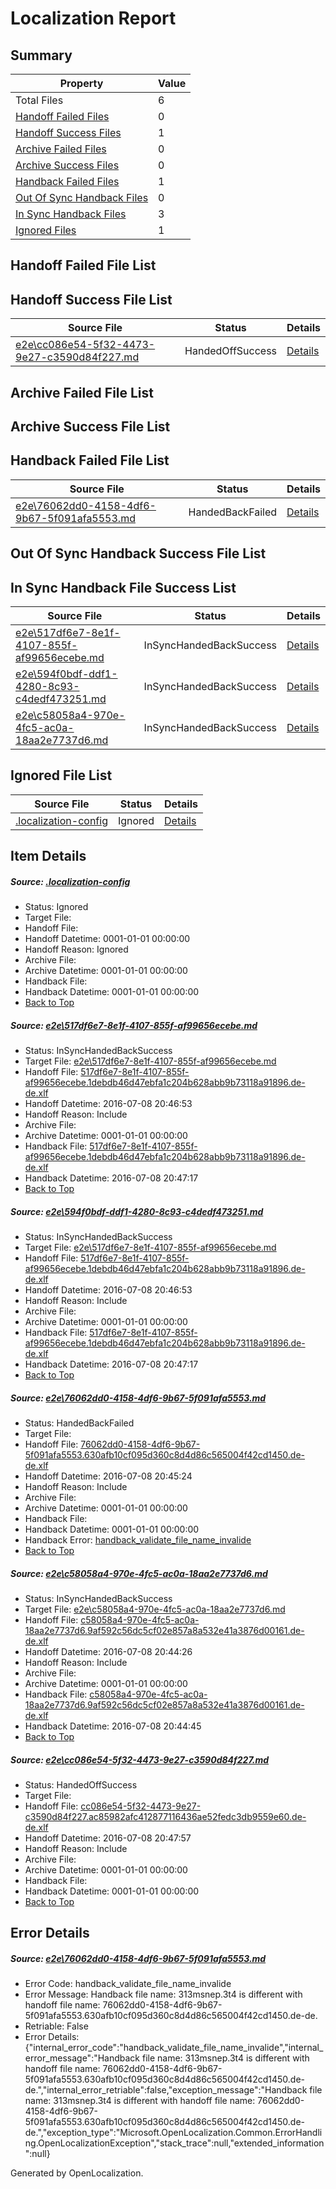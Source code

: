# <a name='report-top'></a> Localization Report

## Summary
 Property | Value 
 -------- | ----- 
 Total Files | 6
[ Handoff Failed Files ](#handoff-failed-list)| 0
[ Handoff Success Files ](#handoff-success-list)| 1
[ Archive Failed Files ](#archive-failed-list)| 0
[ Archive Success Files ](#archive-success-list)| 0
[ Handback Failed Files ](#handback-failed-list)| 1
[ Out Of Sync Handback Files ](#outofsync-handback-success-list)| 0
[ In Sync Handback Files ](#insync-handback-success-list)| 3
[ Ignored Files ](#ignored-list)| 1

## <a name='handoff-failed-list'></a> Handoff Failed File List

## <a name='handoff-success-list'></a> Handoff Success File List
 Source File | Status | Details 
 ----------- | ------ | ------- 
 [e2e\cc086e54-5f32-4473-9e27-c3590d84f227.md](https://github.com/OpenLocalizationTestOrg/oltest/blob/4c404ff63e0ac3bec7b8c5847433c2fad226f58d/e2e/cc086e54-5f32-4473-9e27-c3590d84f227.md) | HandedOffSuccess | [Details](#a610bf7b7a3ceb617bb55eb61808f48d6b37edae5)

## <a name='archive-failed-list'></a> Archive Failed File List

## <a name='archive-success-list'></a> Archive Success File List

## <a name='handback-failed-list'></a> Handback Failed File List
 Source File | Status | Details 
 ----------- | ------ | ------- 
 [e2e\76062dd0-4158-4df6-9b67-5f091afa5553.md](https://github.com/OpenLocalizationTestOrg/oltest/blob/b5775170723c047263c58e6486eb7c7b8e25663d/e2e/76062dd0-4158-4df6-9b67-5f091afa5553.md) | HandedBackFailed | [Details](#9467f37df1ba66ec58039c147f2df91e544c5a513)

## <a name='outofsync-handback-success-list'></a> Out Of Sync Handback Success File List

## <a name='insync-handback-success-list'></a> In Sync Handback File Success List
 Source File | Status | Details 
 ----------- | ------ | ------- 
 [e2e\517df6e7-8e1f-4107-855f-af99656ecebe.md](https://github.com/OpenLocalizationTestOrg/oltest/blob/2c113e881138e384ba9b500a7c8235a65fd8f72a/e2e/517df6e7-8e1f-4107-855f-af99656ecebe.md) | InSyncHandedBackSuccess | [Details](#3aee5448dc332992a5e810f2110e1c1a16c47dfe1)
 [e2e\594f0bdf-ddf1-4280-8c93-c4dedf473251.md](https://github.com/OpenLocalizationTestOrg/oltest/blob/4c404ff63e0ac3bec7b8c5847433c2fad226f58d/e2e/594f0bdf-ddf1-4280-8c93-c4dedf473251.md) | InSyncHandedBackSuccess | [Details](#3aee5448dc332992a5e810f2110e1c1a16c47dfe2)
 [e2e\c58058a4-970e-4fc5-ac0a-18aa2e7737d6.md](https://github.com/OpenLocalizationTestOrg/oltest/blob/dbfea0a8429419ef84da2c7fcb1f05da2f169566/e2e/c58058a4-970e-4fc5-ac0a-18aa2e7737d6.md) | InSyncHandedBackSuccess | [Details](#2f9a03b64ce66b65ef3a786c43ed408139d0693a4)

## <a name='ignored-list'></a> Ignored File List
 Source File | Status | Details 
 ----------- | ------ | ------- 
 [.localization-config](https://github.com/OpenLocalizationTestOrg/oltest/blob/4c404ff63e0ac3bec7b8c5847433c2fad226f58d/.localization-config) | Ignored | [Details](#3d4f252ac210baf56311d7e97dcc2db10974dbd20)

## Item Details
##### <a name='3d4f252ac210baf56311d7e97dcc2db10974dbd20'></a> Source: [.localization-config](https://github.com/OpenLocalizationTestOrg/oltest/blob/4c404ff63e0ac3bec7b8c5847433c2fad226f58d/.localization-config)
* Status: Ignored
* Target File: 
* Handoff File: 
* Handoff Datetime: 0001-01-01 00:00:00
* Handoff Reason: Ignored
* Archive File: 
* Archive Datetime: 0001-01-01 00:00:00
* Handback File: 
* Handback Datetime: 0001-01-01 00:00:00
* [Back to Top](#report-top)

##### <a name='3aee5448dc332992a5e810f2110e1c1a16c47dfe1'></a> Source: [e2e\517df6e7-8e1f-4107-855f-af99656ecebe.md](https://github.com/OpenLocalizationTestOrg/oltest/blob/2c113e881138e384ba9b500a7c8235a65fd8f72a/e2e/517df6e7-8e1f-4107-855f-af99656ecebe.md)
* Status: InSyncHandedBackSuccess
* Target File: [e2e\517df6e7-8e1f-4107-855f-af99656ecebe.md](https://github.com/OpenLocalizationTestOrg/oltest-dede-fly/blob/dbb27ed7f9e0529904679ac4fe650e5cb901c31c/e2e/517df6e7-8e1f-4107-855f-af99656ecebe.md)
* Handoff File: [517df6e7-8e1f-4107-855f-af99656ecebe.1debdb46d47ebfa1c204b628abb9b73118a91896.de-de.xlf](https://github.com/OpenLocalizationTestOrg/olhandoff-e2e/blob/6072406ffac6511b8c89a33520d652e9f30f4342/ol-handoff/OpenLocalizationTestOrg/oltest-dede-fly/ci/ht/517df6e7-8e1f-4107-855f-af99656ecebe.1debdb46d47ebfa1c204b628abb9b73118a91896.de-de.xlf)
* Handoff Datetime: 2016-07-08 20:46:53
* Handoff Reason: Include
* Archive File: 
* Archive Datetime: 0001-01-01 00:00:00
* Handback File: [517df6e7-8e1f-4107-855f-af99656ecebe.1debdb46d47ebfa1c204b628abb9b73118a91896.de-de.xlf](https://github.com/OpenLocalizationTestOrg/olhandback-e2e/blob/cb3bd72db2d0da478c7c13d9ed5bd9430f1e25cf/ol-handback/OpenLocalizationTestOrg/oltest-dede-fly/ci/ht/517df6e7-8e1f-4107-855f-af99656ecebe.1debdb46d47ebfa1c204b628abb9b73118a91896.de-de.xlf)
* Handback Datetime: 2016-07-08 20:47:17
* [Back to Top](#report-top)

##### <a name='3aee5448dc332992a5e810f2110e1c1a16c47dfe2'></a> Source: [e2e\594f0bdf-ddf1-4280-8c93-c4dedf473251.md](https://github.com/OpenLocalizationTestOrg/oltest/blob/4c404ff63e0ac3bec7b8c5847433c2fad226f58d/e2e/594f0bdf-ddf1-4280-8c93-c4dedf473251.md)
* Status: InSyncHandedBackSuccess
* Target File: [e2e\517df6e7-8e1f-4107-855f-af99656ecebe.md](https://github.com/OpenLocalizationTestOrg/oltest-dede-fly/blob/dbb27ed7f9e0529904679ac4fe650e5cb901c31c/e2e/517df6e7-8e1f-4107-855f-af99656ecebe.md)
* Handoff File: [517df6e7-8e1f-4107-855f-af99656ecebe.1debdb46d47ebfa1c204b628abb9b73118a91896.de-de.xlf](https://github.com/OpenLocalizationTestOrg/olhandoff-e2e/blob/6072406ffac6511b8c89a33520d652e9f30f4342/ol-handoff/OpenLocalizationTestOrg/oltest-dede-fly/ci/ht/517df6e7-8e1f-4107-855f-af99656ecebe.1debdb46d47ebfa1c204b628abb9b73118a91896.de-de.xlf)
* Handoff Datetime: 2016-07-08 20:46:53
* Handoff Reason: Include
* Archive File: 
* Archive Datetime: 0001-01-01 00:00:00
* Handback File: [517df6e7-8e1f-4107-855f-af99656ecebe.1debdb46d47ebfa1c204b628abb9b73118a91896.de-de.xlf](https://github.com/OpenLocalizationTestOrg/olhandback-e2e/blob/cb3bd72db2d0da478c7c13d9ed5bd9430f1e25cf/ol-handback/OpenLocalizationTestOrg/oltest-dede-fly/ci/ht/517df6e7-8e1f-4107-855f-af99656ecebe.1debdb46d47ebfa1c204b628abb9b73118a91896.de-de.xlf)
* Handback Datetime: 2016-07-08 20:47:17
* [Back to Top](#report-top)

##### <a name='9467f37df1ba66ec58039c147f2df91e544c5a513'></a> Source: [e2e\76062dd0-4158-4df6-9b67-5f091afa5553.md](https://github.com/OpenLocalizationTestOrg/oltest/blob/b5775170723c047263c58e6486eb7c7b8e25663d/e2e/76062dd0-4158-4df6-9b67-5f091afa5553.md)
* Status: HandedBackFailed
* Target File: 
* Handoff File: [76062dd0-4158-4df6-9b67-5f091afa5553.630afb10cf095d360c8d4d86c565004f42cd1450.de-de.xlf](https://github.com/OpenLocalizationTestOrg/olhandoff-e2e/blob/b58b65bd687e05c8e74cb25f7ff32bf6945c06bd/ol-handoff/OpenLocalizationTestOrg/oltest-dede-fly/ci/ht/76062dd0-4158-4df6-9b67-5f091afa5553.630afb10cf095d360c8d4d86c565004f42cd1450.de-de.xlf)
* Handoff Datetime: 2016-07-08 20:45:24
* Handoff Reason: Include
* Archive File: 
* Archive Datetime: 0001-01-01 00:00:00
* Handback File: 
* Handback Datetime: 0001-01-01 00:00:00
* Handback Error: [handback_validate_file_name_invalide](#9467f37df1ba66ec58039c147f2df91e544c5a513handback_validate_file_name_invalide)
* [Back to Top](#report-top)

##### <a name='2f9a03b64ce66b65ef3a786c43ed408139d0693a4'></a> Source: [e2e\c58058a4-970e-4fc5-ac0a-18aa2e7737d6.md](https://github.com/OpenLocalizationTestOrg/oltest/blob/dbfea0a8429419ef84da2c7fcb1f05da2f169566/e2e/c58058a4-970e-4fc5-ac0a-18aa2e7737d6.md)
* Status: InSyncHandedBackSuccess
* Target File: [e2e\c58058a4-970e-4fc5-ac0a-18aa2e7737d6.md](https://github.com/OpenLocalizationTestOrg/oltest-dede-fly/blob/f3a286f7135efe938da16b3b28e98b09849ab949/e2e/c58058a4-970e-4fc5-ac0a-18aa2e7737d6.md)
* Handoff File: [c58058a4-970e-4fc5-ac0a-18aa2e7737d6.9af592c56dc5cf02e857a8a532e41a3876d00161.de-de.xlf](https://github.com/OpenLocalizationTestOrg/olhandoff-e2e/blob/ede10df68f664dd847dbaa48d05b07c2fadcf332/ol-handoff/OpenLocalizationTestOrg/oltest-dede-fly/ci/ht/c58058a4-970e-4fc5-ac0a-18aa2e7737d6.9af592c56dc5cf02e857a8a532e41a3876d00161.de-de.xlf)
* Handoff Datetime: 2016-07-08 20:44:26
* Handoff Reason: Include
* Archive File: 
* Archive Datetime: 0001-01-01 00:00:00
* Handback File: [c58058a4-970e-4fc5-ac0a-18aa2e7737d6.9af592c56dc5cf02e857a8a532e41a3876d00161.de-de.xlf](https://github.com/OpenLocalizationTestOrg/olhandback-e2e/blob/a040fdba5b56ce890e473b8b4c7da75487d6f7de/ol-handback/OpenLocalizationTestOrg/oltest-dede-fly/ci/ht/c58058a4-970e-4fc5-ac0a-18aa2e7737d6.9af592c56dc5cf02e857a8a532e41a3876d00161.de-de.xlf)
* Handback Datetime: 2016-07-08 20:44:45
* [Back to Top](#report-top)

##### <a name='a610bf7b7a3ceb617bb55eb61808f48d6b37edae5'></a> Source: [e2e\cc086e54-5f32-4473-9e27-c3590d84f227.md](https://github.com/OpenLocalizationTestOrg/oltest/blob/4c404ff63e0ac3bec7b8c5847433c2fad226f58d/e2e/cc086e54-5f32-4473-9e27-c3590d84f227.md)
* Status: HandedOffSuccess
* Target File: 
* Handoff File: [cc086e54-5f32-4473-9e27-c3590d84f227.ac85982afc412877116436ae52fedc3db9559e60.de-de.xlf](https://github.com/OpenLocalizationTestOrg/olhandoff-e2e/blob/577dd9376088f5fa034fb2d056bcb2e2159786e8/ol-handoff/OpenLocalizationTestOrg/oltest-dede-fly/ci/ht/cc086e54-5f32-4473-9e27-c3590d84f227.ac85982afc412877116436ae52fedc3db9559e60.de-de.xlf)
* Handoff Datetime: 2016-07-08 20:47:57
* Handoff Reason: Include
* Archive File: 
* Archive Datetime: 0001-01-01 00:00:00
* Handback File: 
* Handback Datetime: 0001-01-01 00:00:00
* [Back to Top](#report-top)


## Error Details
##### <a name='9467f37df1ba66ec58039c147f2df91e544c5a513handback_validate_file_name_invalide'></a> Source: [e2e\76062dd0-4158-4df6-9b67-5f091afa5553.md](#9467f37df1ba66ec58039c147f2df91e544c5a513)
* Error Code: handback_validate_file_name_invalide
* Error Message: Handback file name: 313msnep.3t4 is different with handoff file name: 76062dd0-4158-4df6-9b67-5f091afa5553.630afb10cf095d360c8d4d86c565004f42cd1450.de-de.
* Retriable: False
* Error Details: {"internal_error_code":"handback_validate_file_name_invalide","internal_error_message":"Handback file name: 313msnep.3t4 is different with handoff file name: 76062dd0-4158-4df6-9b67-5f091afa5553.630afb10cf095d360c8d4d86c565004f42cd1450.de-de.","internal_error_retriable":false,"exception_message":"Handback file name: 313msnep.3t4 is different with handoff file name: 76062dd0-4158-4df6-9b67-5f091afa5553.630afb10cf095d360c8d4d86c565004f42cd1450.de-de.","exception_type":"Microsoft.OpenLocalization.Common.ErrorHandling.OpenLocalizationException","stack_trace":null,"extended_information":null}


Generated by OpenLocalization.
